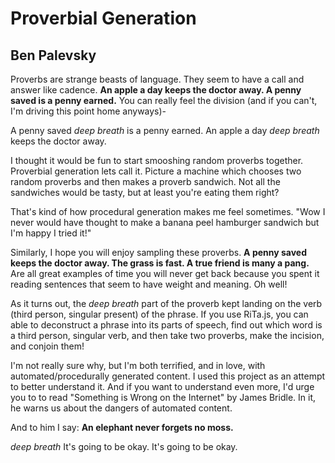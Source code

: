 Proverbial Generation
==============

Ben Palevsky
--------------
Proverbs are strange beasts of language. They seem to have a call and answer like cadence. **An apple a day keeps the doctor away. A penny saved is a penny earned.** You can really feel the division (and if you can't, I'm driving this point home anyways)-

A penny saved *deep breath* is a penny earned.
An apple a day *deep breath* keeps the doctor away.

I thought it would be fun to start smooshing random proverbs together. Proverbial generation lets call it. Picture a machine which chooses two random proverbs and then makes a proverb sandwich. Not all the sandwiches would be tasty, but at least you're eating them right?

That's kind of how procedural generation makes me feel sometimes. "Wow I never would have thought to make a banana peel hamburger sandwich but I'm happy I tried it!"

Similarly, I hope you will enjoy sampling these proverbs. **A penny saved keeps the doctor away. The grass is fast. A true friend is many a pang.** Are all great examples of time you will never get back because you spent it reading sentences that seem to have weight and meaning. Oh well!

As it turns out, the *deep breath* part of the proverb kept landing on the verb (third person, singular present) of the phrase. If you use RiTa.js, you can able to deconstruct a phrase into its parts of speech, find out which word is a third person, singular verb, and then take two proverbs, make the incision, and conjoin them!

I'm not really sure why, but I'm both terrified, and in love, with automated/procedurally generated content. I used this project as an attempt to better understand it. And if you want to understand even more, I'd urge you to to read "Something is Wrong on the Internet" by James Bridle. In it, he warns us about the dangers of automated content.

And to him I say: **An elephant never forgets no moss.**

*deep breath* It's going to be okay. It's going to be okay.
